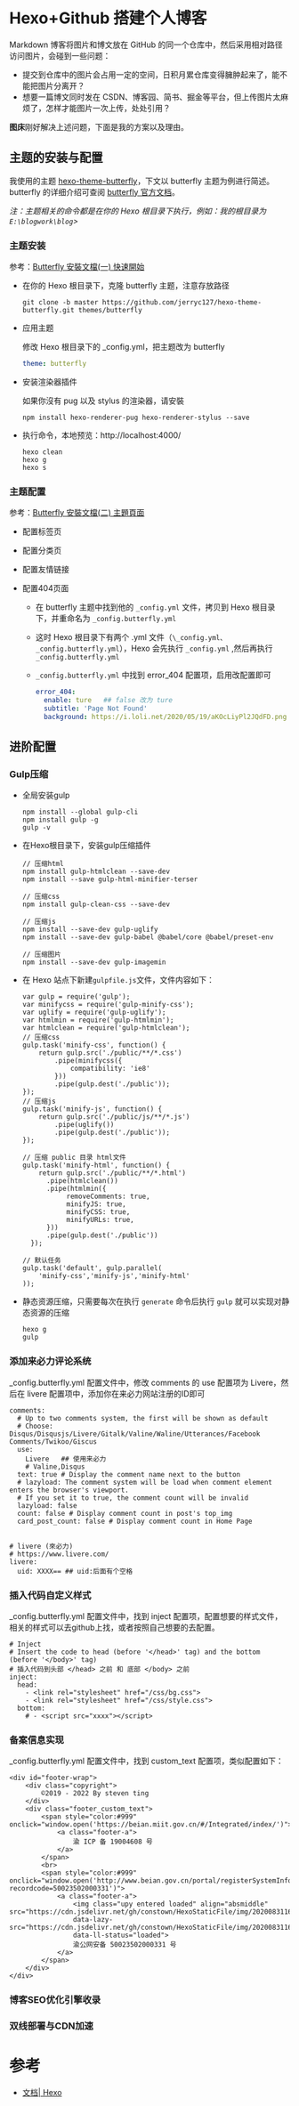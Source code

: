 

# Hexo+Github 搭建个人博客

Markdown 博客将图片和博文放在 GitHub 的同一个仓库中，然后采用相对路径访问图片，会碰到一些问题：

- 提交到仓库中的图片会占用一定的空间，日积月累仓库变得臃肿起来了，能不能把图片分离开？
- 想要一篇博文同时发在 CSDN、博客园、简书、掘金等平台，但上传图片太麻烦了，怎样才能图片一次上传，处处引用？

**图床**刚好解决上述问题，下面是我的方案以及理由。

## 主题的安装与配置

我使用的主题 [hexo-theme-butterfly](https://github.com/jerryc127/hexo-theme-butterfly)，下文以 butterfly 主题为例进行简述。butterfly 的详细介绍可查阅 [butterfly 官方文档](https://butterfly.js.org/ )。

*注：主题相关的命令都是在你的 Hexo 根目录下执行，例如：我的根目录为 `E:\blogwork\blog`>* 

### 主题安装

参考：[Butterfly 安裝文檔(一) 快速開始](https://butterfly.js.org/posts/21cfbf15/ )

- 在你的 Hexo 根目录下，克隆 butterfly 主题，注意存放路径

  ```git
  git clone -b master https://github.com/jerryc127/hexo-theme-butterfly.git themes/butterfly
  ```

- 应用主题

  修改 Hexo 根目录下的 _config.yml，把主题改为 butterfly

  ```yml
  theme: butterfly
  ```

- 安装渲染器插件

  如果你沒有 pug 以及 stylus 的渲染器，请安裝

  ```git
  npm install hexo-renderer-pug hexo-renderer-stylus --save
  ```

- 执行命令，本地预览：http://localhost:4000/

  ```git
  hexo clean
  hexo g
  hexo s
  ```

### 主题配置

参考：[Butterfly 安裝文檔(二) 主題頁面](https://butterfly.js.org/posts/dc584b87/)

- 配置标签页

- 配置分类页

- 配置友情链接

- 配置404页面

  - 在 butterfly 主题中找到他的 `_config.yml` 文件，拷贝到 Hexo 根目录下，并重命名为 `_config.butterfly.yml`

  - 这时 Hexo 根目录下有两个 .yml 文件（`\_config.yml、_config.butterfly.yml`），Hexo 会先执行  `_config.yml` ,然后再执行  `_config.butterfly.yml`

  - `_config.butterfly.yml` 中找到  error_404 配置项，启用改配置即可

    ```yml
    error_404:
      enable: ture   ## false 改为 ture
      subtitle: 'Page Not Found'
      background: https://i.loli.net/2020/05/19/aKOcLiyPl2JQdFD.png
    ```

## 进阶配置

### Gulp压缩

- 全局安装gulp

  ```
  npm install --global gulp-cli
  npm install gulp -g
  gulp -v
  ```

- 在Hexo根目录下，安装gulp压缩插件

  ```
  // 压缩html
  npm install gulp-htmlclean --save-dev
  npm install --save gulp-html-minifier-terser
  
  // 压缩css
  npm install gulp-clean-css --save-dev
  
  // 压缩js
  npm install --save-dev gulp-uglify
  npm install --save-dev gulp-babel @babel/core @babel/preset-env
  
  // 压缩图片
  npm install --save-dev gulp-imagemin
  ```

- 在 Hexo 站点下新建`gulpfile.js`文件，文件内容如下：

  ```
  var gulp = require('gulp');
  var minifycss = require('gulp-minify-css');
  var uglify = require('gulp-uglify');
  var htmlmin = require('gulp-htmlmin');
  var htmlclean = require('gulp-htmlclean');
  // 压缩css
  gulp.task('minify-css', function() {
      return gulp.src('./public/**/*.css')
          .pipe(minifycss({
              compatibility: 'ie8'
          }))
          .pipe(gulp.dest('./public'));
  });
  // 压缩js
  gulp.task('minify-js', function() {
      return gulp.src('./public/js/**/*.js')
          .pipe(uglify())
          .pipe(gulp.dest('./public'));
  });
  
  // 压缩 public 目录 html文件
  gulp.task('minify-html', function() {
      return gulp.src('./public/**/*.html')
        .pipe(htmlclean())
        .pipe(htmlmin({
             removeComments: true,
             minifyJS: true,
             minifyCSS: true,
             minifyURLs: true,
        }))
        .pipe(gulp.dest('./public'))
    });
  
  // 默认任务
  gulp.task('default', gulp.parallel(
      'minify-css','minify-js','minify-html'
  ));
  ```

- 静态资源压缩，只需要每次在执行 `generate` 命令后执行 `gulp` 就可以实现对静态资源的压缩

  ```
  hexo g
  gulp
  ```

### 添加来必力评论系统

_config.butterfly.yml 配置文件中，修改 comments 的 use 配置项为 Livere，然后在 livere 配置项中，添加你在来必力网站注册的ID即可

```
comments:
  # Up to two comments system, the first will be shown as default
  # Choose: Disqus/Disqusjs/Livere/Gitalk/Valine/Waline/Utterances/Facebook Comments/Twikoo/Giscus
  use: 
    Livere   ## 使用来必力
    # Valine,Disqus
  text: true # Display the comment name next to the button
  # lazyload: The comment system will be load when comment element enters the browser's viewport.
  # If you set it to true, the comment count will be invalid
  lazyload: false
  count: false # Display comment count in post's top_img
  card_post_count: false # Display comment count in Home Page
  
  
# livere (來必力)
# https://www.livere.com/
livere:
  uid: XXXX== ## uid:后面有个空格
```

### 插入代码自定义样式

_config.butterfly.yml 配置文件中，找到 inject 配置项，配置想要的样式文件，相关的样式可以去github上找，或者按照自己想要的去配置。

```
# Inject
# Insert the code to head (before '</head>' tag) and the bottom (before '</body>' tag)
# 插入代码到头部 </head> 之前 和 底部 </body> 之前
inject:
  head:
    - <link rel="stylesheet" href="/css/bg.css">
    - <link rel="stylesheet" href="/css/style.css">
  bottom:
    # - <script src="xxxx"></script>
```

### 备案信息实现

_config.butterfly.yml 配置文件中，找到 custom_text 配置项，类似配置如下：

```
<div id="footer-wrap">
	<div class="copyright">
		©2019 - 2022 By steven ting
	</div>
	<div class="footer_custom_text">
		<span style="color:#999" onclick="window.open('https://beian.miit.gov.cn/#/Integrated/index/')">
			<a class="footer-a">
				渝 ICP 备 19004608 号
			</a>
		</span>
		<br>
		<span style="color:#999" onclick="window.open('http://www.beian.gov.cn/portal/registerSystemInfo?recordcode=50023502000331')">
			<a class="footer-a">
				<img class="upy entered loaded" align="absmiddle" src="https://cdn.jsdelivr.net/gh/constown/HexoStaticFile/img/20200831161110.png"
				data-lazy-src="https://cdn.jsdelivr.net/gh/constown/HexoStaticFile/img/20200831161110.png"
				data-ll-status="loaded">
				渝公网安备 50023502000331 号
			</a>
		</span>
	</div>
</div>
```



### 博客SEO优化引擎收录



### 双线部署与CDN加速





# 参考

- [文档| Hexo](https://hexo.io/zh-cn/docs/)